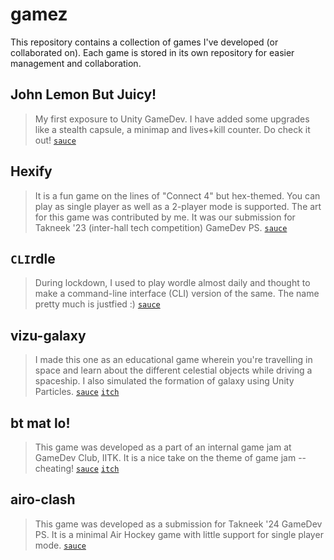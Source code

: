 # gamez

This repository contains a collection of games I've developed (or collaborated on). Each game is stored in its own repository for easier management and collaboration.

## **John Lemon But Juicy!** 
> My first exposure to Unity GameDev. I have added some upgrades like a stealth capsule, a minimap and lives+kill counter. Do check it out! [`sauce`](https://github.com/npqr/John-Lemon-But-Juicy)

## **Hexify** 
> It is a fun game on the lines of "Connect 4" but hex-themed. You can play as single player as well as a 2-player mode is supported. The art for this game was contributed by me. It was our submission for Takneek '23 (inter-hall tech competition) GameDev PS. [`sauce`](https://github.com/npxx/tknk-hexify)
  
## **`CLI`rdle** 
> During lockdown, I used to play wordle almost daily and thought to make a command-line interface (CLI) version of the same. The name pretty much is justfied :) [`sauce`](https://github.com/npxx/clirdle)

## **vizu-galaxy** 
> I made this one as an educational game wherein you're travelling in space and learn about the different celestial objects while driving a spaceship. I also simulated the formation of galaxy using Unity Particles. [`sauce`](https://github.com/npxx/vizu-galaxy) [`itch`](https://npxx.itch.io/btmatlo)

## **bt mat lo!**
  > This game was developed as a part of an internal game jam at GameDev Club, IITK. It is a nice take on the theme of game jam -- cheating! [`sauce`](https://github.com/npxx/btmatlo) [`itch`](https://npxx.itch.io/btmatlo)

## **airo-clash** 
  > This game was developed as a submission for Takneek '24 GameDev PS. It is a minimal Air Hockey game with little support for single player mode. [`sauce`](https://github.com/npxx/airoclash)
